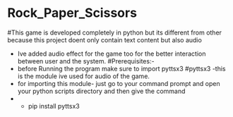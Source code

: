 # Rock_Paper_Scissors
#This game is developed completely in python but its different from other because this project doent only contain text content but also audio
- Ive added audio effect for the game too for the better interaction between user and the system.
#Prerequisites:-
- before Running the program make sure to import pyttsx3
#pyttsx3
-this is the module ive used for audio of the game.
- for importing this module- just go to your command prompt and open your python scripts directory and then give the command
-  - pip install pyttsx3
  
